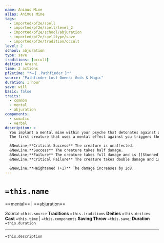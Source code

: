 ```yaml
---
name: Animus Mine
alias: Animus Mine
tags:
  - imported/pf2e/spell
  - imported/pf2e/spell/level_2
  - imported/pf2e/school/abjuration
  - imported/pf2e/spelltype/save
  - imported/pf2e/tradition/occult
level: 2
school: abjuration
type: save
traditions: [occult]
deities: Arazni
time: 2 actions
pf2etime: "*⬺{ .Pathfinder }*"
source: "Pathfinder Lost Omens: Gods & Magic"
duration: 1 hour
save: will
basic: false
traits:
  - common
  - mental
  - abjuration
components:
  - somatic
  - verbal
description: >
  You implant a mental mine within your psyche that detonates against anyone attempting to manipulate your thoughts. You can use a single action, which has the concentrate trait, to suppress the effects of the mine for 1 round to allow someone to safely use a mental effect on you. You can Dismiss the spell.
  The first creature that uses a mental effect against you triggers the animus mine, causing the spell to end. The animus mine deals 4d8 mental damage to the triggering creature, which must attempt a Will save. This spell should only the deal the mental damage on magical mental effects that send their magic into your mind, not if a creature tries to do something mundane like talk to you.

  &NewLine;**Critical Success** The creature is unaffected.
  &NewLine;**Success** The creature takes half damage.
  &NewLine;**Failure** The creature takes full damage and is [[Stunned]] 1.
  &NewLine;**Critical Failure** The creature takes double damage and is [[Stunned]] 1. You are unaffected by the triggering mental effect.

  &NewLine;**Heightened (+1)** The damage increases by 2d8.
---
```

# `=this.name`
==mental== | ==abjuration==

*Source* `=this.source`
**Traditions** `=this.traditions`
**Deities** `=this.deities`
**Cast** `=this.time` | `=this.components`
**Saving Throw** `=this.save`; **Duration** `=this.duration`

***
`=this.description`